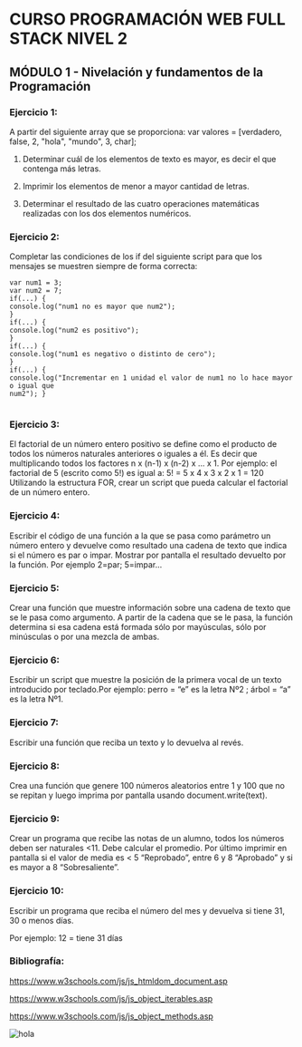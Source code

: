 # CURSO PROGRAMACIÓN WEB FULL STACK NIVEL 2 

## MÓDULO 1 - Nivelación y fundamentos de la Programación
### Ejercicio 1:
A partir del siguiente array que se proporciona: var valores = [verdadero, false, 2, "hola",
"mundo", 3, char];
1. Determinar cuál de los elementos de texto es mayor, es decir el que contenga más letras.

2. Imprimir los elementos de menor a mayor cantidad de letras.

3. Determinar el resultado de las cuatro operaciones matemáticas realizadas con los dos elementos numéricos.

### Ejercicio 2:

Completar las condiciones de los if del siguiente script para que los mensajes se muestren siempre de forma correcta:


``` 
var num1 = 3;
var num2 = 7;
if(...) {
console.log("num1 no es mayor que num2");
}
if(...) {
console.log("num2 es positivo");
}
if(...) {
console.log("num1 es negativo o distinto de cero");
}
if(...) {
console.log("Incrementar en 1 unidad el valor de num1 no lo hace mayor o igual que
num2"); }


``` 
### Ejercicio 3:
El factorial de un número entero positivo se define como el producto de todos los números
naturales anteriores o iguales a él. Es decir que multiplicando todos los factores n x (n-1) x (n-2)
x ... x 1. Por ejemplo: el factorial de 5 (escrito como 5!) es igual a: 5! = 5 x 4 x 3 x 2 x 1 = 120
Utilizando la estructura FOR, crear un script que pueda calcular el factorial de un número
entero.

### Ejercicio 4:
Escribir el código de una función a la que se pasa como parámetro un número entero y
devuelve como resultado una cadena de texto que indica si el número es par o impar. Mostrar
por pantalla el resultado devuelto por la función.
Por ejemplo 2=par; 5=impar…

### Ejercicio 5:
Crear una función que muestre información sobre una cadena de texto que se le pasa como
argumento. A partir de la cadena que se le pasa, la función determina si esa cadena está
formada sólo por mayúsculas, sólo por minúsculas o por una mezcla de ambas.

### Ejercicio 6:
Escribir un script que muestre la posición de la primera vocal de un texto introducido por
teclado.Por ejemplo: perro = “e” es la letra Nº2 ; árbol = “a” es la letra Nº1.

### Ejercicio 7:
Escribir una función que reciba un texto y lo devuelva al revés.

### Ejercicio 8:
Crea una función que genere 100 números aleatorios entre 1 y 100 que no se repitan y luego
imprima por pantalla usando document.write(text).

### Ejercicio 9:
Crear un programa que recibe las notas de un alumno, todos los números deben ser naturales
<11. Debe calcular el promedio. Por último imprimir en pantalla si el valor de media es < 5
“Reprobado”, entre 6 y 8 “Aprobado” y si es mayor a 8 “Sobresaliente”.

### Ejercicio 10:
Escribir un programa que reciba el número del mes y devuelva si tiene 31, 30 o menos días.

Por ejemplo: 12 = tiene 31 días

### Bibliografía:
https://www.w3schools.com/js/js_htmldom_document.asp

https://www.w3schools.com/js/js_object_iterables.asp

https://www.w3schools.com/js/js_object_methods.asp

![hola](https://c.tenor.com/FtEh5nCgw78AAAAC/kareshi-kanojo-no-jijou-yukino-miyazawa.gif)
